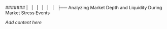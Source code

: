 ####### |   |   |   |   |   |   ├── Analyzing Market Depth and Liquidity During Market Stress Events

*Add content here*